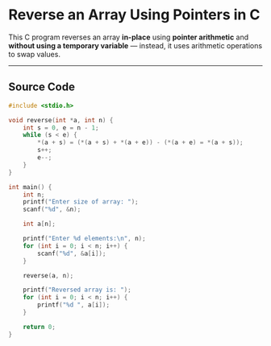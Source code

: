#  Reverse an Array Using Pointers in C

This C program reverses an array **in-place** using **pointer arithmetic** and **without using a temporary variable** — instead, it uses arithmetic operations to swap values.

---

## Source Code

```c
#include <stdio.h>

void reverse(int *a, int n) {
    int s = 0, e = n - 1;
    while (s < e) {
        *(a + s) = (*(a + s) + *(a + e)) - (*(a + e) = *(a + s));
        s++;
        e--;
    }
}

int main() {
    int n;
    printf("Enter size of array: ");
    scanf("%d", &n);

    int a[n];  

    printf("Enter %d elements:\n", n);
    for (int i = 0; i < n; i++) {
        scanf("%d", &a[i]);
    }

    reverse(a, n);

    printf("Reversed array is: ");
    for (int i = 0; i < n; i++) {
        printf("%d ", a[i]);
    }

    return 0;
}
